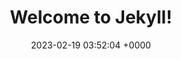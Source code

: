 ---
layout: 3dtest7
permalink: /3dtest7.html
title:  "Welcome to Jekyll!"
date:   2023-02-19 03:52:04 +0000
categories: jekyll update
---